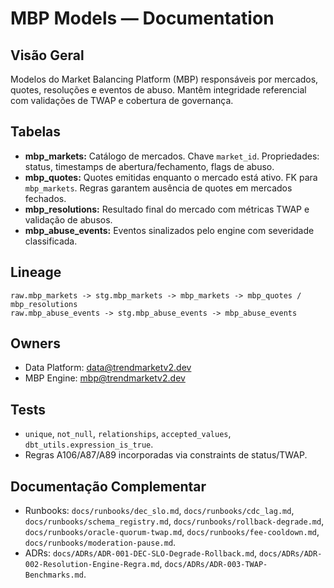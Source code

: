 # MBP Models — Documentation

## Visão Geral
Modelos do Market Balancing Platform (MBP) responsáveis por mercados, quotes, resoluções e eventos de abuso. Mantêm integridade referencial com validações de TWAP e cobertura de governança.

## Tabelas
- **mbp_markets:** Catálogo de mercados. Chave `market_id`. Propriedades: status, timestamps de abertura/fechamento, flags de abuso.
- **mbp_quotes:** Quotes emitidas enquanto o mercado está ativo. FK para `mbp_markets`. Regras garantem ausência de quotes em mercados fechados.
- **mbp_resolutions:** Resultado final do mercado com métricas TWAP e validação de abusos.
- **mbp_abuse_events:** Eventos sinalizados pelo engine com severidade classificada.

## Lineage
```
raw.mbp_markets -> stg.mbp_markets -> mbp_markets -> mbp_quotes / mbp_resolutions
raw.mbp_abuse_events -> stg.mbp_abuse_events -> mbp_abuse_events
```

## Owners
- Data Platform: data@trendmarketv2.dev
- MBP Engine: mbp@trendmarketv2.dev

## Tests
- `unique`, `not_null`, `relationships`, `accepted_values`, `dbt_utils.expression_is_true`.
- Regras A106/A87/A89 incorporadas via constraints de status/TWAP.

## Documentação Complementar
- Runbooks: `docs/runbooks/dec_slo.md`, `docs/runbooks/cdc_lag.md`, `docs/runbooks/schema_registry.md`, `docs/runbooks/rollback-degrade.md`, `docs/runbooks/oracle-quorum-twap.md`, `docs/runbooks/fee-cooldown.md`, `docs/runbooks/moderation-pause.md`.
- ADRs: `docs/ADRs/ADR-001-DEC-SLO-Degrade-Rollback.md`, `docs/ADRs/ADR-002-Resolution-Engine-Regra.md`, `docs/ADRs/ADR-003-TWAP-Benchmarks.md`.
